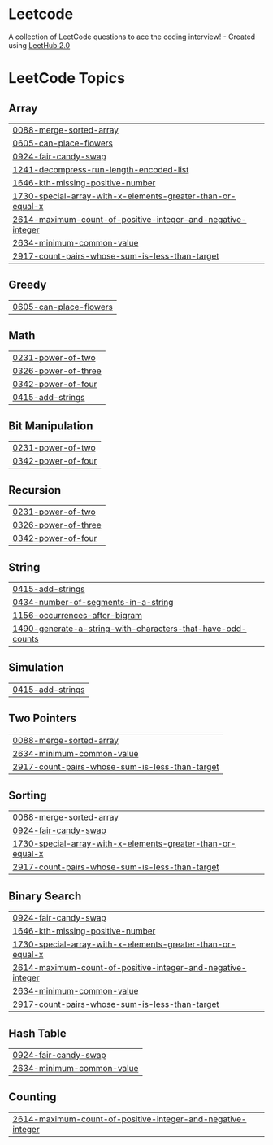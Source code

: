 # Leetcode
A collection of LeetCode questions to ace the coding interview! - Created using [LeetHub 2.0](https://github.com/maitreya2954/LeetHub-2.0-Firefox)

<!---LeetCode Topics Start-->
# LeetCode Topics
## Array
|  |
| ------- |
| [0088-merge-sorted-array](https://github.com/Sydronee/Leetcode/tree/master/0088-merge-sorted-array) |
| [0605-can-place-flowers](https://github.com/Sydronee/Leetcode/tree/master/0605-can-place-flowers) |
| [0924-fair-candy-swap](https://github.com/Sydronee/Leetcode/tree/master/0924-fair-candy-swap) |
| [1241-decompress-run-length-encoded-list](https://github.com/Sydronee/Leetcode/tree/master/1241-decompress-run-length-encoded-list) |
| [1646-kth-missing-positive-number](https://github.com/Sydronee/Leetcode/tree/master/1646-kth-missing-positive-number) |
| [1730-special-array-with-x-elements-greater-than-or-equal-x](https://github.com/Sydronee/Leetcode/tree/master/1730-special-array-with-x-elements-greater-than-or-equal-x) |
| [2614-maximum-count-of-positive-integer-and-negative-integer](https://github.com/Sydronee/Leetcode/tree/master/2614-maximum-count-of-positive-integer-and-negative-integer) |
| [2634-minimum-common-value](https://github.com/Sydronee/Leetcode/tree/master/2634-minimum-common-value) |
| [2917-count-pairs-whose-sum-is-less-than-target](https://github.com/Sydronee/Leetcode/tree/master/2917-count-pairs-whose-sum-is-less-than-target) |
## Greedy
|  |
| ------- |
| [0605-can-place-flowers](https://github.com/Sydronee/Leetcode/tree/master/0605-can-place-flowers) |
## Math
|  |
| ------- |
| [0231-power-of-two](https://github.com/Sydronee/Leetcode/tree/master/0231-power-of-two) |
| [0326-power-of-three](https://github.com/Sydronee/Leetcode/tree/master/0326-power-of-three) |
| [0342-power-of-four](https://github.com/Sydronee/Leetcode/tree/master/0342-power-of-four) |
| [0415-add-strings](https://github.com/Sydronee/Leetcode/tree/master/0415-add-strings) |
## Bit Manipulation
|  |
| ------- |
| [0231-power-of-two](https://github.com/Sydronee/Leetcode/tree/master/0231-power-of-two) |
| [0342-power-of-four](https://github.com/Sydronee/Leetcode/tree/master/0342-power-of-four) |
## Recursion
|  |
| ------- |
| [0231-power-of-two](https://github.com/Sydronee/Leetcode/tree/master/0231-power-of-two) |
| [0326-power-of-three](https://github.com/Sydronee/Leetcode/tree/master/0326-power-of-three) |
| [0342-power-of-four](https://github.com/Sydronee/Leetcode/tree/master/0342-power-of-four) |
## String
|  |
| ------- |
| [0415-add-strings](https://github.com/Sydronee/Leetcode/tree/master/0415-add-strings) |
| [0434-number-of-segments-in-a-string](https://github.com/Sydronee/Leetcode/tree/master/0434-number-of-segments-in-a-string) |
| [1156-occurrences-after-bigram](https://github.com/Sydronee/Leetcode/tree/master/1156-occurrences-after-bigram) |
| [1490-generate-a-string-with-characters-that-have-odd-counts](https://github.com/Sydronee/Leetcode/tree/master/1490-generate-a-string-with-characters-that-have-odd-counts) |
## Simulation
|  |
| ------- |
| [0415-add-strings](https://github.com/Sydronee/Leetcode/tree/master/0415-add-strings) |
## Two Pointers
|  |
| ------- |
| [0088-merge-sorted-array](https://github.com/Sydronee/Leetcode/tree/master/0088-merge-sorted-array) |
| [2634-minimum-common-value](https://github.com/Sydronee/Leetcode/tree/master/2634-minimum-common-value) |
| [2917-count-pairs-whose-sum-is-less-than-target](https://github.com/Sydronee/Leetcode/tree/master/2917-count-pairs-whose-sum-is-less-than-target) |
## Sorting
|  |
| ------- |
| [0088-merge-sorted-array](https://github.com/Sydronee/Leetcode/tree/master/0088-merge-sorted-array) |
| [0924-fair-candy-swap](https://github.com/Sydronee/Leetcode/tree/master/0924-fair-candy-swap) |
| [1730-special-array-with-x-elements-greater-than-or-equal-x](https://github.com/Sydronee/Leetcode/tree/master/1730-special-array-with-x-elements-greater-than-or-equal-x) |
| [2917-count-pairs-whose-sum-is-less-than-target](https://github.com/Sydronee/Leetcode/tree/master/2917-count-pairs-whose-sum-is-less-than-target) |
## Binary Search
|  |
| ------- |
| [0924-fair-candy-swap](https://github.com/Sydronee/Leetcode/tree/master/0924-fair-candy-swap) |
| [1646-kth-missing-positive-number](https://github.com/Sydronee/Leetcode/tree/master/1646-kth-missing-positive-number) |
| [1730-special-array-with-x-elements-greater-than-or-equal-x](https://github.com/Sydronee/Leetcode/tree/master/1730-special-array-with-x-elements-greater-than-or-equal-x) |
| [2614-maximum-count-of-positive-integer-and-negative-integer](https://github.com/Sydronee/Leetcode/tree/master/2614-maximum-count-of-positive-integer-and-negative-integer) |
| [2634-minimum-common-value](https://github.com/Sydronee/Leetcode/tree/master/2634-minimum-common-value) |
| [2917-count-pairs-whose-sum-is-less-than-target](https://github.com/Sydronee/Leetcode/tree/master/2917-count-pairs-whose-sum-is-less-than-target) |
## Hash Table
|  |
| ------- |
| [0924-fair-candy-swap](https://github.com/Sydronee/Leetcode/tree/master/0924-fair-candy-swap) |
| [2634-minimum-common-value](https://github.com/Sydronee/Leetcode/tree/master/2634-minimum-common-value) |
## Counting
|  |
| ------- |
| [2614-maximum-count-of-positive-integer-and-negative-integer](https://github.com/Sydronee/Leetcode/tree/master/2614-maximum-count-of-positive-integer-and-negative-integer) |
<!---LeetCode Topics End-->